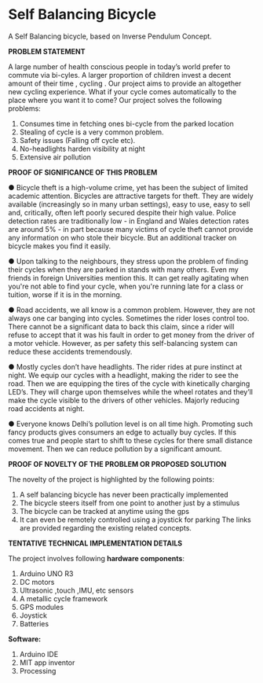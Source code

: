 # Self Balancing Bicycle

A Self Balancing bicycle, based on Inverse Pendulum Concept.

**PROBLEM STATEMENT**

A large number of health conscious people in today’s world prefer to commute via bi-cyles. A
larger proportion of children invest a decent amount of their time , cycling . Our project aims to
provide an altogether new cycling experience. What if your cycle comes automatically to the
place where you want it to come?
Our project solves the following problems:
1. Consumes time in fetching ones bi-cycle from the parked location
2. Stealing of cycle is a very common problem.
3. Safety issues (Falling off cycle etc).
4. No-headlights harden visibility at night
5. Extensive air pollution

**PROOF OF SIGNIFICANCE OF THIS PROBLEM**

● Bicycle theft is a high-volume crime, yet has been the subject of limited academic
attention. Bicycles are attractive targets for theft. They are widely available (increasingly
so in many urban settings), easy to use, easy to sell and, critically, often left poorly
secured despite their high value. Police detection rates are traditionally low - in England
and Wales detection rates are around 5% - in part because many victims of cycle theft
cannot provide any information on who stole their bicycle. But an additional tracker on
bicycle makes you find it easily.

● Upon talking to the neighbours, they stress upon the problem of finding their cycles
when they are parked in stands with many others. Even my friends in foreign Universities
mention this. It can get really agitating when you're not able to find your cycle, when
you're running late for a class or tuition, worse if it is in the morning.

● Road accidents, we all know is a common problem. However, they are not always one
car banging into cycles. Sometimes the rider loses control too. There cannot be a significant data to back this claim, since a rider will refuse to accept that it was his fault in order to get money from the driver of a motor vehicle. However, as per safety this
self-balancing system can reduce these accidents tremendously.

● Mostly cycles don’t have headlights. The rider rides at pure instinct at night. We equip
our cycles with a headlight, making the rider to see the road. Then we are equipping the
tires of the cycle with kinetically charging LED’s. They will charge upon themselves while
the wheel rotates and they’ll make the cycle visible to the drivers of other vehicles.
Majorly reducing road accidents at night.

● Everyone knows Delhi’s pollution level is on all time high. Promoting such fancy products
gives consumers an edge to actually buy cycles. If this comes true and people start to
shift to these cycles for there small distance movement. Then we can reduce pollution
by a significant amount.

**PROOF OF NOVELTY OF THE PROBLEM OR PROPOSED SOLUTION**

The novelty of the project is highlighted by the following points:
1. A self balancing bicycle has never been practically implemented
2. The bicycle steers itself from one point to another just by a stimulus
3. The bicycle can be tracked at anytime using the gps
4. It can even be remotely controlled using a joystick for parking
The links are provided regarding the existing related concepts.

**TENTATIVE TECHNICAL IMPLEMENTATION DETAILS**

The project involves following **hardware components**:
1. Arduino UNO R3
2. DC motors
3. Ultrasonic ,touch ,IMU, etc sensors
4. A metallic cycle framework
5. GPS modules
6. Joystick
7. Batteries

**Software:**
1. Arduino IDE
2. MIT app inventor
3. Processing
